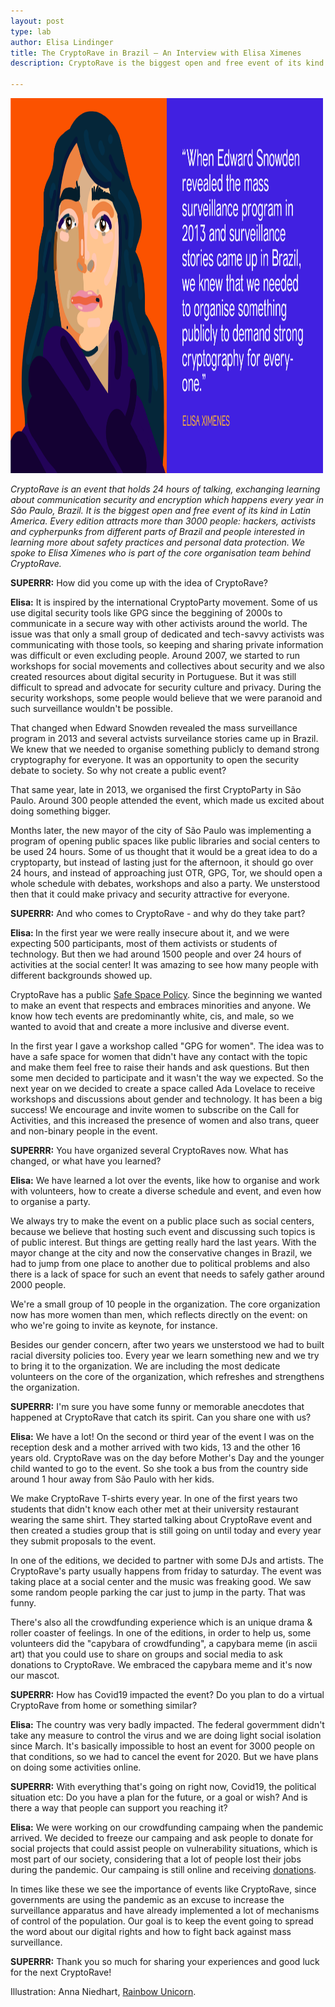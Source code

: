 ```yaml
---
layout: post
type: lab
author: Elisa Lindinger
title: The CryptoRave in Brazil – An Interview with Elisa Ximenes
description: CryptoRave is the biggest open and free event of its kind in Latin America. Every edition attracts more than 3000 people. Hackers, activists and cypherpunks from different parts of Brazil and people interested in learning more about safety practices and personal data protection. 

---
```


<img src="/assets/img/blog/Elisa-1920x1080.png" alt="Image with Illustration of Elisa" width="500" height="600">
<p><em>CryptoRave is an event that holds 24 hours of talking, exchanging learning about communication security and encryption which happens every year in São Paulo, Brazil. It is the biggest open and free event of its kind in Latin America. Every edition attracts more than 3000 people: hackers, activists and cypherpunks from different parts of Brazil and people interested in learning more about safety practices and personal data protection. We spoke to Elisa Ximenes who is part of the core organisation team behind CryptoRave.
</em></p>


<p><b>SUPERRR:</b> How did you come up with the idea of CryptoRave? 
</p>
<p><b>Elisa:</b> It is inspired by the international CryptoParty movement. Some of us use digital security tools like GPG since the beggining of 2000s to communicate in a secure way with other activists around the world. The issue was that only a small group of dedicated and tech-savvy activists was communicating with those tools, so keeping and sharing private information was difficult or even excluding people. Around 2007, we started to run workshops for social movements and collectives about security and we also created resources about digital security in Portuguese. But it was still difficult to spread and advocate for security culture and privacy. During the security workshops, some people would believe that we were paranoid and such surveillance wouldn't be possible.

That changed when Edward Snowden revealed the mass surveillance program in 2013 and several actvists surveilance stories came up in Brazil. We knew that we needed to organise something publicly to demand strong cryptography for everyone. It was an opportunity to open the security debate to society. So why not create a public event?

That same year, late in 2013, we organised the first CryptoParty in São Paulo. Around 300 people attended the event, which made us excited about doing something bigger. 

Months later, the new mayor of the city of São Paulo was implementing a program of opening public spaces like public libraries and social centers to be used 24 hours. Some of us thought that it would be a great idea to do a cryptoparty, but instead of lasting just for the afternoon, it should go over 24 hours, and instead of approaching just OTR, GPG, Tor, we should open a whole schedule with debates, workshops and also a party. We unsterstood then that it could make privacy and security attractive for everyone.
</p>

<p><b>SUPERRR:</b> And who comes to CryptoRave - and why do they take part?</p>
<p><b>Elisa: </b>In the first year we were really insecure about it, and we were expecting 500 participants, most of them activists or students of technology. But then we had around 1500 people and over 24 hours of activities at the social center! It was amazing to see how many people with different backgrounds showed up. 

CryptoRave has a public <a href="https://we.riseup.net/cryptorave/politica-anti-assedio">Safe Space Policy</a>. Since the beginning we wanted to make an event that respects and embraces minorities and anyone. We know how tech events are predominantly white, cis, and male, so we wanted to avoid that and create a more inclusive and diverse event.

In the first year I gave a workshop called "GPG for women". The idea was to have a safe space for women that didn't have any contact with the topic and make them feel free to raise their hands and ask questions. But then some men decided to participate and it wasn't the way we expected. So the next year on we decided to create a space called Ada Lovelace to receive workshops and discussions about gender and technology. It has been a big success! We encourage and invite women to subscribe on the Call for Activities, and this increased the presence of women and also trans, queer and non-binary people in the event.
<p>

<p><b>SUPERRR:</b> You have organized several CryptoRaves now. What has changed, or what have you learned?
</p>

<p><b>Elisa:</b> We have learned a lot over the events, like how to organise and work with volunteers, how to create a diverse schedule and event, and even how to organise a party. 

We always try to make the event on a public place such as social centers, because we believe that hosting such event and discussing such topics is of public interest. But things are getting really hard the last years. With the mayor change at the city and now the conservative changes in Brazil, we had to jump from one place to another due to political problems and also there is a lack of space for such an event that needs to safely gather around 2000 people.

We're a small group of 10 people in the organization. The core organization now has more women than men, which reflects directly on the event: on who we're going to invite as keynote, for instance.

Besides our gender concern, after two years we unsterstood we had to built racial diversity policies too. Every year we learn something new and we try to bring it to the organization. We are including the most dedicate volunteers on the core of the organization, which refreshes and strengthens the organization.
</p>

<p><b>SUPERRR:</b> I'm sure you have some funny or memorable anecdotes that happened at CryptoRave that catch its spirit. Can you share one with us?</p>

<p><b>Elisa:</b> We have a lot! On the second or third year of the event I was on the reception desk and a mother arrived with two kids, 13 and the other 16 years old. CryptoRave was on the day before Mother's Day and the younger child wanted to go to the event. So she took a bus from the country side around 1 hour away from São Paulo with her kids. 

We make CryptoRave T-shirts every year. In one of the first years two students that didn't know each other met at their university restaurant wearing the same shirt. They started talking about CryptoRave event and then created a studies group that is still going on until today and every year they submit proposals to the event.

In one of the editions, we decided to partner with some DJs and artists. The CryptoRave's party usually happens from friday to saturday. The event was taking place at a social center and the music was freaking good. We saw some random people parking the car just to jump in the party. That was funny. 

There's also all the crowdfunding experience which is an unique drama & roller coaster of feelings. In one of the editions, in order to help us, some volunteers did the "capybara of crowdfunding", a capybara meme (in ascii art) that you could use to share on groups and social media to ask donations to CryptoRave. We embraced the capybara meme and it's now our mascot.
</p>

<p><b>SUPERRR:</b> How has Covid19 impacted the event? Do you plan to do a virtual CryptoRave from home or something similar?</p>

<p><b>Elisa:</b> The country was very badly impacted. The federal govermment didn't take any measure to control the virus and we are doing light social isolation since March. It's basically impossible to host an event for 3000 people on that conditions, so we had to cancel the event for 2020. But we have plans on doing some activities online.
</p>

<p><b>SUPERRR:</b> With everything that's going on right now, Covid19, the political situation etc: Do you have a plan for the future, or a goal or wish? And is there a way that people can support you reaching it?
</p>

<p><b>Elisa:</b> We were working on our crowdfunding campaing when the pandemic arrived. We decided to freeze our campaing and ask people to donate for social projects that could assist people on vulnerability situations, which is most part of our society, considering that a lot of people lost their jobs during the pandemic. Our campaing is still online and receiving <a href="https://www.catarse.me/cryptorave2020">donations</a>.

In times like these we see the importance of events like CryptoRave, since governments are using the pandemic as an excuse to increase the surveillance apparatus and have already implemented a lot of mechanisms of control of the population. Our goal is to keep the event going to spread the word about our digital rights and how to fight back against mass surveillance.
</p>

<p><b>SUPERRR:</b> Thank you so much for sharing your experiences and good luck for the next CryptoRave!</p>

<p>Illustration: Anna Niedhart, <a href="https://rainbow-unicorn.com/">Rainbow Unicorn</a>.</p>
